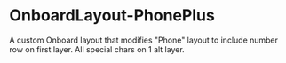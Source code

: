 # OnboardLayout-PhonePlus
A custom Onboard layout that modifies "Phone" layout to include number row on first layer. All special chars on 1 alt layer.
